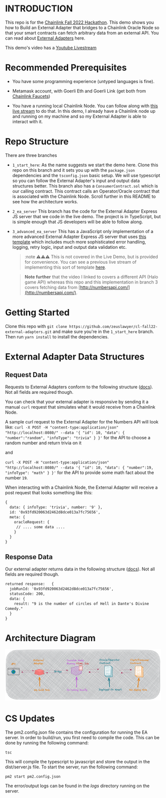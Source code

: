 # INTRODUCTION

This repo is for the [Chainlink Fall 2022 Hackathon](https://chain.link/hackathon). This demo shows you how to Build an External Adapter that bridges to a Chainlink Oracle Node so that your smart contracts can fetch arbitrary data from an external API. You can read about [External Adapters](https://docs.chain.link/docs/external-adapters/) here.

This demo's video has a [Youtube Livestream](https://youtu.be/TjG14J38M2A)

# Recommended Prerequisites

- You have some programming experience (untyped languages is fine).

- Metamask account, with Goerli Eth and Goerli Link (get both from [Chainlink Faucets](faucets.chain.link))

- You have a running local Chainlink Node. You can follow along with [this live stream](https://youtu.be/4tIgRvc8WxQ) to do that. In this demo, I already have a Chainlink node up and running on my machine and so my External Adapter is able to interact with it.

# Repo Structure

There are three branches

- `1_start_here`: As the name suggests we start the demo here. Clone this repo on this branch and it sets you up with the `package.json` dependencies and the `tsconfig.json` basic setup. We will use typescript so you can follow the External Adapter's input and output data structures better. This branch also has a `ConsumerContract.sol` which is our calling contract. This contract calls an Operator/Oracle contract that is associated with the Chainlink Node. Scroll further in this README to see how the architecture works.

- `2_ea_server` This branch has the code for the External Adapter Express JS server that we code in the live demo. The project is in TypeScript, but is simple enough that JS developers will be able to follow along.

- `3_advanced_ea_server` This has a JavaScript only implementation of a more advanced External Adapter Express JS server that uses [this template](https://github.com/thodges-gh/CL-EA-NodeJS-Template) which includes much more sophisticated error handling, logging, retry logic, input and output data validation etc.

  > :note ⚠️⚠️⚠️ This is not covered in the Live Demo, but is provided for convenience. You can see a previous live stream of implementing this sort of template [here](https://www.youtube.com/watch?v=fICFYsN4E74).

  > **Note further** that the video I linked to covers a different API (Halo game API) whereas this repo and this implementation in branch 3 covers fetching data from [http://numbersapi.com/](http://numbersapi.com/).

# Getting Started

Clone this repo with `git clone https://github.com/zeuslawyer/cl-fall22-external-adapters.git` and make sure you're in the `1_start_here` branch. Then run `yarn install` to install the dependencies.

# External Adapter Data Structures

## Request Data

Requests to External Adapters conform to the following structure ([docs](https://docs.chain.link/docs/developers/#requesting-data)). Not all fields are required though.

You can check that your external adapter is responsive by sending it a manual `curl` request that simulates what it would receive from a Chainlink Node.

A sample curl request to the External Adapter for the Numbers API will look like:
`curl -X POST -H "content-type:application/json" "http://localhost:8080/" --data '{ "id": 10, "data": { "number":"random", "infoType": "trivia" } }'` for the API to choose a random number and return trivia on it

and

`curl -X POST -H "content-type:application/json" "http://localhost:8080/" --data '{ "id": 10, "data": { "number":19, "infoType": "math" } }'` for the API to provide some math fact about the number `19`.

When interacting with a Chainlink Node, the External Adapter will receive a post request that looks something like this:

```
{
  data: { infoType: 'trivia', number: '9' },
  id: '0x93fd920063d2462d8dce013a7fc75656',
  meta: {
    oracleRequest: {
     // .... some data ....
    }
  }
}

```

## Response Data

Our external adapter returns data in the following structure ([docs](https://docs.chain.link/docs/developers/#returning-data)). Not all fields are required though.

```
returned response:   {
  jobRunId: '0x93fd920063d2462d8dce013a7fc75656',
  statusCode: 200,
  data: {
    result: "9 is the number of circles of Hell in Dante's Divine Comedy."
  }
}
```

# Architecture Diagram

![alt Architecture Drawing Showing The Interaction within the System](./architecture.png "Architecture Diagram")

# CS Updates
The pm2.config.json file contains the configuration for running the EA server. In order to build/run, you first need to compile the code. This can be done by running the following command:
```
tsc
```
This will compile the typescript to javascript and store the output in the dist/server.js file. To start the server, run the following command:
```
pm2 start pm2.config.json
```
The error/output logs can be found in the *logs* directory running on the server.